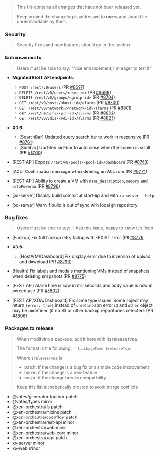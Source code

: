 > This file contains all changes that have not been released yet.
>
> Keep in mind the changelog is addressed to **users** and should be
> understandable by them.

### Security

> Security fixes and new features should go in this section

### Enhancements

> Users must be able to say: “Nice enhancement, I'm eager to test it”

- **Migrated REST API endpoints**:

  - `POST /rest/v0/users` (PR [#8697](https://github.com/vatesfr/xen-orchestra/pull/8697))
  - `DELETE /rest/v0/users/<user-id>` (PR [#8698](https://github.com/vatesfr/xen-orchestra/pull/8698))
  - `DELETE /rest/v0/groups/<group-id>` (PR [#8704](https://github.com/vatesfr/xen-orchestra/pull/8704))
  - `GET /rest/v0/hosts/<host-id>/alarms` (PR [#8800](http://github.com/vatesfr/xen-orchestra/pull/8800))
  - `GET /rest/v0/networks/<network-id>/alarms` (PR [#8801](https://github.com/vatesfr/xen-orchestra/pull/8801))
  - `GET /rest/v0/pifs/<pif-id>/alarms` (PR [#8802](http://github.com/vatesfr/xen-orchestra/pull/8802))
  - `GET /rest/v0/vdis/<vdi-id>/alarms` (PR [#8823](http://github.com/vatesfr/xen-orchestra/pull/8823))

- **XO 6:**

  - [SearchBar] Updated query search bar to work in responsive (PR [#8761](https://github.com/vatesfr/xen-orchestra/pull/8761))
  - [Sidebar] Updated sidebar to auto close when the screen is small (PR [#8760](https://github.com/vatesfr/xen-orchestra/pull/8760))

- [REST API] Expose `/rest/v0/pools/<pool-id>/dashboard` (PR [#8768](https://github.com/vatesfr/xen-orchestra/pull/8768))
- [ACL] Confirmation message when deleting an ACL rule (PR [#8774](https://github.com/vatesfr/xen-orchestra/pull/8774))
- [REST API] Ability to create a VM with `name_description`, `memory` and `autoPoweron` (PR [#8798](https://github.com/vatesfr/xen-orchestra/pull/8798))
- [xo-server] Display build commit at start-up and with `xo-server --help`
- [xo-server] Warn if build is out of sync with local git repository

### Bug fixes

> Users must be able to say: “I had this issue, happy to know it's fixed”

- [Backup] Fix full backup retry failing with EEXIST error (PR [#8776](https://github.com/vatesfr/xen-orchestra/pull/8776))

- **XO 6:**

  - [Host/VM/Dashboard] Fix display error due to inversion of upload and download (PR [#8793](https://github.com/vatesfr/xen-orchestra/pull/8793))

- [Health] Fix labels and modals mentioning VMs instead of snapshots when deleting snapshots (PR [#8775](https://github.com/vatesfr/xen-orchestra/pull/8775))
- [REST API] Alarm time is now in milliseconds and body value is now in percentage (PR [#8802](https://github.com/vatesfr/xen-orchestra/pull/8802))
- [REST API/XOA/Dashboard] Fix some type issues. Some object may return `{error: true}` instead of `undefined` on error.`s3` and `other` object may be undefined (if no S3 or other backup repositories detected) (PR [#8806](https://github.com/vatesfr/xen-orchestra/pull/8806))

### Packages to release

> When modifying a package, add it here with its release type.
>
> The format is the following: `- $packageName $releaseType`
>
> Where `$releaseType` is
>
> - patch: if the change is a bug fix or a simple code improvement
> - minor: if the change is a new feature
> - major: if the change breaks compatibility
>
> Keep this list alphabetically ordered to avoid merge conflicts

<!--packages-start-->

- @vates/generator-toolbox patch
- @vates/types minor
- @xen-orchestra/fs patch
- @xen-orchestra/mixins patch
- @xen-orchestra/openflow patch
- @xen-orchestra/rest-api minor
- @xen-orchestra/web minor
- @xen-orchestra/web-core minor
- @xen-orchestra/xapi patch
- xo-server minor
- xo-web minor

<!--packages-end-->
